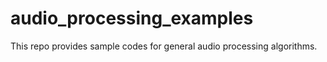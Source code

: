 # audio_processing_examples
This repo provides sample codes for general audio processing algorithms.
